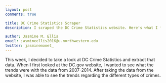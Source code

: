 ```yaml
---
layout: post
comments: true

title: DC Crime Statistics Scraper
description: I scraped the DC Crime Statistics website. Here's what I found.

author: Jasmine M. Ellis
email: jasmineellis2016@u.northwestern.edu
twitter: jasminemonet_
---
```

This week, I decided to take a look at DC Crime Statistics and extract that data. When I first looked at the DC.gov website, I wanted to see what the trends were with the data from 2007-2014. After taking the data from the website, I was able to see the trends regarding the different types of crimes. 
